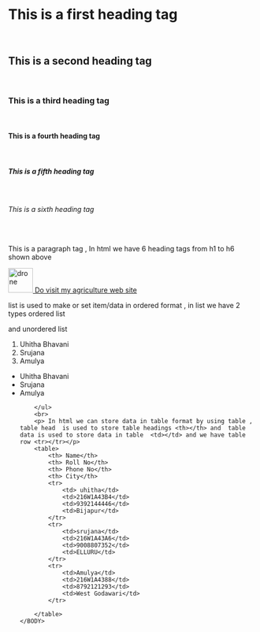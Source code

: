 <!DOCTYPE html>
<html>
    <head>
      <title>I LEARNED HOW TO make web page</title> 
    </head>
    <BODY>
        <h1>This is a first heading tag</h1>
        <br>
        <h2>This is a second heading tag</h2>
        <br>
        <h3>This is a third heading tag</h3>
        <br>
        <h4>This is a fourth heading tag</h4>
        <br>
        <h5>This is a fifth heading tag</h5>
        <br>
        <h6>This is a sixth heading tag</h6>
        <br>
        <p> This is a paragraph tag , In html we  have 6 heading tags  from h1 to h6 shown above</p>
        <a href="https://indexdrone.com/product-category/solutions-for-agriculture/" target="_blank"><img src="C:\Users\HP\OneDrive\Pictures\drone-1.png" alt="drone" width="50" height="50"> Do visit my agriculture web site</a>
        <br>
         <p> list is used to make or set item/data in ordered format , in list we have 2 types ordered list<ol> </ol> and unordered list<ul></ul></p>
        <ol>
            <li>Uhitha Bhavani</li>
            <li>Srujana</li>
            <li>Amulya</li>
        </ol>
        <ul>
            <li>Uhitha Bhavani</li>
            <li>Srujana</li>
            <li>Amulya</li>
            
        </ul>
        <br>
        <p> In html we can store data in table format by using table , table head  is used to store table headings <th></th> and  table data is used to store data in table  <td></td> and we have table row <tr></tr></p>
        <table>
            <th> Name</th>
            <th> Roll No</th>
            <th> Phone No</th>
            <th> City</th>
            <tr>
                <td> uhitha</td>
                <td>216W1A43B4</td>
                <td>9392144446</td>
                <td>Bijapur</td>
            </tr>
            <tr>  
                <td>srujana</td>
                <td>216W1A43A6</td>
                <td>9008807352</td>
                <td>ELLURU</td>
            </tr>
            <tr> 
                <td>Amulya</td>
                <td>216W1A4388</td>
                <td>8792121293</td>
                <td>West Godawari</td>
            </tr>

        </table>
    </BODY>
</html>
